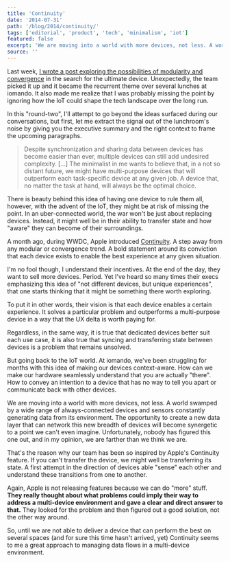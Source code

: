 ```yaml
---
title: 'Continuity'
date: '2014-07-31'
path: '/blog/2014/continuity/'
tags: ['editorial', 'product', 'tech', 'minimalism', 'iot']
featured: false
excerpt: 'We are moving into a world with more devices, not less. A world swamped by a wide range of always-connected devices and sensors. However, we still have not figured out how to manage state across all of them.'
source: ''
---
```


Last week, [I wrote a post exploring the possibilities of modularity and convergence](/blog/2014/the-ultimate-device) in the search for the ultimate device. Unexpectedly, the team picked it up and it became the recurrent theme over several lunches at iomando. It also made me realize that I was probably missing the point by ignoring how the IoT could shape the tech landscape over the long run.

In this "round-two", I'll attempt to go beyond the ideas surfaced during our conversations, but first, let me extract the signal out of the lunchroom's noise by giving you the executive summary and the right context to frame the upcoming paragraphs.

> Despite synchronization and sharing data between devices has become easier than ever, multiple devices can still add undesired complexity. [...] The minimalist in me wants to believe that, in a not so distant future, we might have multi-purpose devices that will outperform each task-specific device at any given job. A device that, no matter the task at hand, will always be the optimal choice.

There is beauty behind this idea of having one device to rule them all, however, with the advent of the IoT, they might be at risk of missing the point. In an uber-connected world, the war won't be just about replacing devices. Instead, it might well be in their ability to transfer state and how "aware" they can become of their surroundings.

A month ago, during WWDC, Apple introduced [Continuity](https://www.apple.com/macos/continuity/). A step away from any modular or convergence trend. A bold statement around its conviction that each device exists to enable the best experience at any given situation.

I'm no fool though, I understand their incentives. At the end of the day, they want to sell more devices. Period. Yet I've heard so many times their execs emphasizing this idea of "not different devices, but unique experiences", that one starts thinking that it might be something there worth exploring.

To put it in other words, their vision is that each device enables a certain experience. It solves a particular problem and outperforms a multi-purpose device in a way that the UX delta is worth paying for.

Regardless, in the same way, it is true that dedicated devices better suit each use case, it is also true that syncing and transferring state between devices is a problem that remains unsolved.

But going back to the IoT world. At iomando, we've been struggling for months with this idea of making our devices context-aware. How can we make our hardware seamlessly understand that you are actually "there". How to convey an intention to a device that has no way to tell you apart or communicate back with other devices.

We are moving into a world with more devices, not less. A world swamped by a wide range of always-connected devices and sensors constantly generating data from its environment. The opportunity to create a new data layer that can network this new breadth of devices will become synergetic to a point we can't even imagine. Unfortunately, nobody has figured this one out, and in my opinion, we are farther than we think we are.

That's the reason why our team has been so inspired by Apple's Continuity feature. If you can't transfer the device, we might well be transferring its state. A first attempt in the direction of devices able "sense" each other and understand these transitions from one to another.

Again, Apple is not releasing features because we can do "more" stuff. **They really thought about what problems could imply their way to address a multi-device environment and gave a clear and direct answer to that.** They looked for the problem and then figured out a good solution, not the other way around.

So, until we are not able to deliver a device that can perform the best on several spaces (and for sure this time hasn't arrived, yet) Continuity seems to me a great approach to managing data flows in a multi-device environment.
